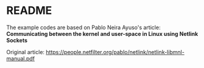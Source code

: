 # README
The example codes are based on Pablo Neira Ayuso's article:
__Communicating between the kernel and user-space in Linux using Netlink Sockets__

Original article: https://people.netfilter.org/pablo/netlink/netlink-libmnl-manual.pdf
